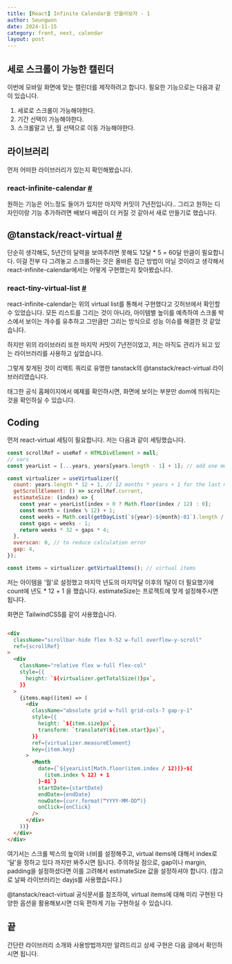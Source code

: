 ```yaml
---
title: [React] Infinite Calendar을 만들어보자 - 1
author: Seungwon
date: 2024-11-15
category: front, next, calendar
layout: post
---
```


## 세로 스크롤이 가능한 캘린더

이번에 모바일 화면에 맞는 캘린더를 제작하려고 합니다. 필요한 기능으로는 다음과 같이 있습니다.

1. 세로로 스크롤이 가능해야한다.
2. 기간 선택이 가능해야한다.
3. 스크롤말고 년, 월 선택으로 이동 가능해야한다.

## 라이브러리

먼저 어떠한 라이브러리가 있는지 확인해봤습니다.

### react-infinite-calendar [#](https://github.com/clauderic/react-infinite-calendar)

원하는 기능은 어느정도 들어가 있지만 마지막 커밋이 7년전입니다.. 그리고 원하는 디자인이랑 기능 추가하려면 배보다 배꼽이 더 커질 것 같아서 새로 만들기로 했습니다.

## @tanstack/react-virtual [#](https://tanstack.com/virtual/latest)

단순히 생각해도, 5년간의 달력을 보여주려면 못해도 12달 \* 5 = 60달 만큼이 필요합니다. 이걸 전부 다 그려놓고 스크롤하는 것은 올바른 접근 방법이 아닐 것이라고 생각해서 react-infinite-calendar에서는 어떻게 구현했는지 찾아봤습니다.

### react-tiny-virtual-list [#](https://github.com/clauderic/react-tiny-virtual-list)

react-infinite-calendar는 위의 virtual list를 통해서 구현했다고 깃허브에서 확인할 수 있었습니다. 모든 리스트를 그리는 것이 아니라, 아이템별 높이를 예측하여 스크롤 박스에서 보이는 개수를 유추하고 그만큼만 그리는 방식으로 성능 이슈를 해결한 것 같았습니다.

하지만 위의 라이브러리 또한 마지막 커밋이 7년전이었고, 저는 아직도 관리가 되고 있는 라이브러리를 사용하고 싶었습니다.

그렇게 찾게된 것이 리액트 쿼리로 유명한 tanstack의 @tanstack/react-virtual 라이브러리였습니다.

태그한 공식 홈페이지에서 예제를 확인하시면, 화면에 보이는 부분만 dom에 띄워지는 것을 확인하실 수 있습니다.

## Coding

먼저 react-virtual 세팅이 필요합니다. 저는 다음과 같이 세팅했습니다.

```javascript
const scrollRef = useRef < HTMLDivElement > null;
// vars
const yearList = [...years, years[years.length - 1] + 1]; // add one more year for the last month(December)

const virtualizer = useVirtualizer({
  count: years.length * 12 + 1, // 12 months * years + 1 for the last month and index is the number of months
  getScrollElement: () => scrollRef.current,
  estimateSize: (index) => {
    const year = yearList[index > 0 ? Math.floor(index / 12) : 0];
    const month = (index % 12) + 1;
    const weeks = Math.ceil(getDayList(`${year}-${month}-01`).length / 7);
    const gaps = weeks - 1;
    return weeks * 32 + gaps * 4;
  },
  overscan: 0, // to reduce calculation error
  gap: 4,
});

const items = virtualizer.getVirtualItems(); // virtual items
```

저는 아이템을 '월'로 설정했고 마지막 년도의 마지막달 이후의 1달이 더 필요했기에 count에 년도 \* 12 + 1 을 했습니다. estimateSize는 프로젝트에 맞게 설정해주시면 됩니다.

화면은 TailwindCSS를 같이 사용했습니다.

```html

<div
  className="scrollbar-hide flex h-52 w-full overflow-y-scroll"
  ref={scrollRef}
>
  <div
    className="relative flex w-full flex-col"
    style={{
      height: `${virtualizer.getTotalSize()}px`,
    }}
  >
    {items.map((item) => (
      <div
        className="absolute grid w-full grid-cols-7 gap-y-1"
        style={{
          height: `${item.size}px`,
          transform: `translateY(${item.start}px)`,
        }}
        ref={virtualizer.measureElement}
        key={item.key}
      >
        <Month
          date={`${yearList[Math.floor(item.index / 12)]}-${
            (item.index % 12) + 1
          }-01`}
          startDate={startDate}
          endDate={endDate}
          nowDate={curr.format("YYYY-MM-DD")}
          onClick={onClick}
        />
      </div>
    ))}
  </div>
</div>
```

여기서는 스크롤 박스의 높이와 너비를 설정해주고, virtual items에 대해서 index로 '달'을 정하고 있다 까지만 봐주시면 됩니다. 주의하실 점으로, gap이나 margin, padding을 설정하셨다면 이를 고려해서 estimateSize 값을 설정하셔야 합니다. (참고로 날짜 라이브러리는 dayjs를 사용했습니다.)

@tanstack/react-virtual 공식문서를 참조하여, virtual items에 대해 미리 구현된 다양한 옵션을 활용해보시면 더욱 편하게 기능 구현하실 수 있습니다.

## 끝

간단란 라이브러리 소개와 사용방법까지만 알려드리고 상세 구현은 다음 글에서 확인하시면 됩니다.
